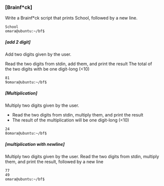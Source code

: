 ### [Brainf*ck]
Write a Brainf*ck script that prints School, followed by a new line.
```omara@ubuntu:~/bf$ bf 1000-School.bf 
School
omara@ubuntu:~/bf$
```
##### [add 2 digit]
Add two digits given by the user.

Read the two digits from stdin, add them, and print the result
The total of the two digits with be one digit-long (<10)
```omara@ubuntu:~/bf$ bf ./1001-add.bf
81
9omara@ubuntu:~/bf$
```
##### [Multiplication]
Multiply two digits given by the user.

* Read the two digits from stdin, multiply them, and print the result
* The result of the multiplication will be one digit-long (<10)
```omara@ubuntu:~/bf$ bf 1002-mul.bf
24
8omara@ubuntu:~/bf$
```
##### [multiplication with newline]
Multiply two digits given by the user.
Read the two digits from stdin, multiply them, and print the result, followed by a new line
```omara@ubuntu:~/bf$ bf 1003-mul.bf 
77
49
omara@ubuntu:~/bf$ 

